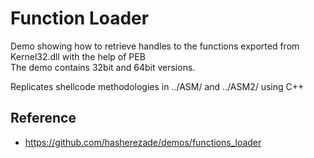 # Function Loader

Demo showing how to retrieve handles to the functions exported from Kernel32.dll with the help of PEB<br/>
The demo contains 32bit and 64bit versions.

Replicates shellcode methodologies in ../ASM/ and ../ASM2/ using C++

## Reference

- https://github.com/hasherezade/demos/functions_loader
